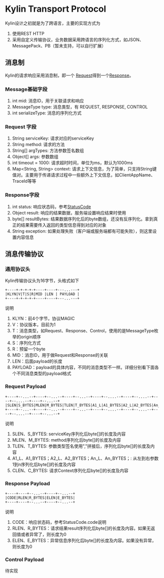 # Kylin Transport Protocol

Kylin设计之初就是为了跨语言，主要的实现方式为

1. 使用REST HTTP
2. 采用自定义传输协议，业务数据采用跨语言的序列化方式，如JSON、MessagePack、PB（暂未支持，可以自行扩展）

## 消息制

Kylin的请求响应采用消息制，即一个 [Request](/protocol/src/main/java/org/kylin/protocol/message/Request.java)得到一个[Response](/protocol/src/main/java/org/kylin/protocol/message/Response.java)。

### Message基础字段
1. int mid: 消息ID，用于关联请求和响应
2. MessageType type: 消息类型，有 REQUEST, RESPONSE, CONTROL
3. int serializeType: 消息的序列化方式

### Request 字段

1. String serviceKey: 请求对应的serviceKey
2. String method: 请求的方法
3. String[] argTypes: 方法参数签名数组
4. Object[] args: 参数数组
5. int timeout = 1000: 请求超时时间，单位为ms，默认为1000ms
6. Map<String, String> context: 请求上下文信息，为了简单，只支持String键值对。主要用于传递请求过程中一些额外上下文信息，如ClientAppName、TraceId等等

### Response字段

1. int status: 响应状态码，参考[StatusCode](/protocol/src/main/java/org/kylin/protocol/message/StatusCode.java)
2. Object result: 响应的结果数据，服务端设置响应结果时使用
3. byte[] resultBytes: 结果数据序列化后的byte数组，还没有反序列化。拿到真正的结果需要传入返回的类型信息得到对应的对象
4. String exception: 如果处理失败（客户端或服务端都有可能失败），则这里设置内容信息


## 消息传输协议

### 通用协议头

Kylin传输协议头为16字节，头格式如下

```
+----+-+-+-+-+----+----+---...---+
|KLYN|V|T|S|R|MID |LEN | PAYLOAD |
+----+-+-+-+-+----+----+---...---+
```

说明

1. KLYN：前4个字节，协议MAGIC
2. V：协议版本，目前为1
3. T：消息类型，如Request、Response、Control，使用的是MessageType枚举的origin顺序
4. S：序列化方式
5. R：预留一个byte
6. MID：消息ID，用于做Request和Response的关联
7. LEN：后面payload的长度
8. PAYLOAD：payload的具体内容，不同的消息类型不一样。详细分别看下面各个不同消息类型的payload格式

### Request Payload

```
+----+--...--+----+--...--+----+--...--+----+--....--+----+--....--+----+--....--+----+--...--+
|SLEN|S_BYTES|MLEN|M_BYTES|TLEN|T_BYTES|A1_L|A1_BYTES|A2_L|A2_BYTES|An_L|An_BYTES|CLEN|C_BYTES|
+----+--...--+----+--...--+----+--...--+----+--....--+----+--....--+----+--....--+----+--...--+
```

说明

1. SLEN、S_BYTES: serviceKey序列化后byte[]的长度及内容
2. MLEN、M_BYTES: method序列化后byte[]的长度及内容
3. TLEN、T_BYTES: 参数类型签名使用","拼接后，序列化后byte[]的长度及内容
4. A1_L、A1_BYTES；A2_L、A2_BYTES；An_L、An_BYTES；: 从左到右参数1到n序列化后byte[]的长度及内容
5. CLEN、C_BYTES: 请求Context序列化后byte[]的长度及内容


### Response Payload

```
+----+----+--...--+----+--...--+
|CODE|RLEN|R_BYTES|ELEN|E_BYTES|
+----+----+--...--+----+--...--+
```

说明

1. CODE：响应状态码，参考StatusCode.code说明
2. RLEN、R_BYTES：请求结果result序列化后byte[]的长度及内容。如果无返回值或者异常了，则长度为0
3. ELEN、E_BYTES：异常信息序列化后byte[]的长度及内容。如果没有异常，则长度为0

### Control Payload

待实现

